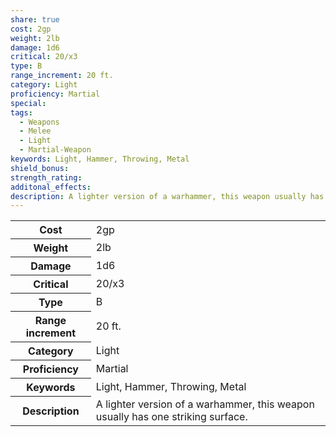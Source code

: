 ```yaml
---
share: true
cost: 2gp
weight: 2lb
damage: 1d6
critical: 20/x3
type: B
range_increment: 20 ft.
category: Light
proficiency: Martial
special: 
tags:
  - Weapons
  - Melee
  - Light
  - Martial-Weapon
keywords: Light, Hammer, Throwing, Metal
shield_bonus: 
strength_rating: 
additonal_effects: 
description: A lighter version of a warhammer, this weapon usually has one striking surface.
---
```

<p><span dir="ltr" style="overflow-x: auto;"><table><tbody><tr><th dir="ltr">Cost</th><td dir="ltr">2gp</td></tr><tr><th dir="ltr">Weight</th><td dir="ltr">2lb</td></tr><tr><th dir="ltr">Damage</th><td dir="ltr">1d6</td></tr><tr><th dir="ltr">Critical</th><td dir="ltr">20/x3</td></tr><tr><th dir="ltr">Type</th><td dir="ltr">B</td></tr><tr><th dir="ltr">Range increment</th><td dir="ltr">20 ft.</td></tr><tr><th dir="ltr">Category</th><td dir="ltr">Light</td></tr><tr><th dir="ltr">Proficiency</th><td dir="ltr">Martial</td></tr><tr><th dir="ltr">Keywords</th><td dir="ltr">Light, Hammer, Throwing, Metal</td></tr><tr><th dir="ltr">Description</th><td dir="ltr">A lighter version of a warhammer, this weapon usually has one striking surface.</td></tr></tbody></table></span></p>